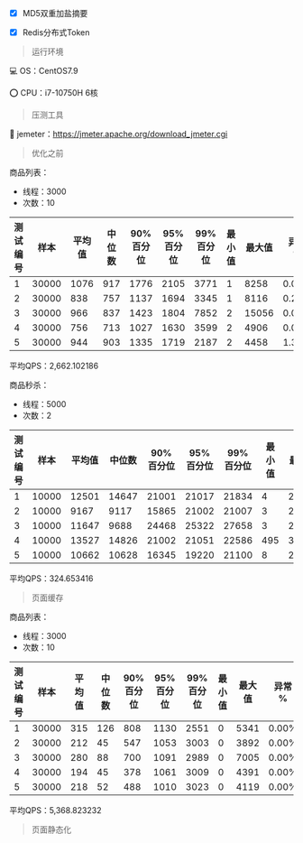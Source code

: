 



- [x] MD5双重加盐摘要

- [x] Redis分布式Token



> 运行环境

💻 OS：CentOS7.9

⭕ CPU：i7-10750H 6核



> 压测工具

🔨 jemeter：https://jmeter.apache.org/download_jmeter.cgi



> 优化之前

商品列表：

- 线程：3000
- 次数：10

| 测试编号 | 样本  | 平均值 | 中位数 | 90% 百分位 | 95% 百分位 | 99% 百分位 | 最小值 | 最大值 | 异常 % | 吞吐量     | 接收 KB/sec | 发送 KB/sec |
| -------- | ----- | ------ | ------ | ---------- | ---------- | ---------- | ------ | ------ | ------ | ---------- | ----------- | ----------- |
| 1        | 30000 | 1076   | 917    | 1776       | 2105       | 3771       | 1      | 8258   | 0.00%  | 2313.3868  | 7773.79     | 304.99      |
| 2        | 30000 | 838    | 757    | 1137       | 1694       | 3345       | 1      | 8116   | 0.21%  | 3021.45231 | 10147.91    | 397.49      |
| 3        | 30000 | 966    | 837    | 1423       | 1804       | 7852       | 2      | 15056  | 0.00%  | 1919.50861 | 6450.22     | 253.06      |
| 4        | 30000 | 756    | 713    | 1027       | 1630       | 3599       | 2      | 4906   | 0.00%  | 3300.33003 | 11090.27    | 435.1       |
| 5        | 30000 | 944    | 903    | 1335       | 1719       | 2187       | 2      | 4458   | 1.32%  | 2755.83318 | 9228.16     | 358.51      |

平均QPS：2,662.102186

商品秒杀：

- 线程：5000
- 次数：2

| 测试编号 | 样本  | 平均值 | 中位数 | 90% 百分位 | 95% 百分位 | 99% 百分位 | 最小值 | 最大值 | 异常 % | 吞吐量    | 接收 KB/sec | 发送 KB/sec |
| -------- | ----- | ------ | ------ | ---------- | ---------- | ---------- | ------ | ------ | ------ | --------- | ----------- | ----------- |
| 1        | 10000 | 12501  | 14647  | 21001      | 21017      | 21834      | 4      | 27055  | 14.01% | 299.01624 | 587.15      | 68.55       |
| 2        | 10000 | 9167   | 9117   | 15865      | 21002      | 21007      | 3      | 25068  | 22.78% | 346.88497 | 713.02      | 71.41       |
| 3        | 10000 | 11647  | 9688   | 24468      | 25322      | 27658      | 3      | 27743  | 39.31% | 320.73898 | 751.66      | 51.9        |
| 4        | 10000 | 13527  | 14826  | 21002      | 21051      | 22586      | 495    | 30201  | 13.65% | 322.42463 | 628.26      | 74.23       |
| 5        | 10000 | 10662  | 10628  | 16345      | 19220      | 21100      | 8      | 27048  | 10.40% | 334.20226 | 624.87      | 79.83       |

平均QPS：324.653416



> 页面缓存

商品列表：

- 线程：3000
- 次数：10

| 测试编号 | 样本  | 平均值 | 中位数 | 90% 百分位 | 95% 百分位 | 99% 百分位 | 最小值 | 最大值 | 异常 % | 吞吐量     | 接收 KB/sec | 发送 KB/sec |
| -------- | ----- | ------ | ------ | ---------- | ---------- | ---------- | ------ | ------ | ------ | ---------- | ----------- | ----------- |
| 1        | 30000 | 315    | 126    | 808        | 1130       | 2551       | 0      | 5341   | 0.00%  | 4743.83302 | 15783.44    | 625.41      |
| 2        | 30000 | 212    | 45     | 547        | 1053       | 3003       | 0      | 3892   | 0.00%  | 6031.36309 | 20067.24    | 795.15      |
| 3        | 30000 | 280    | 88     | 700        | 1091       | 2989       | 0      | 7005   | 0.00%  | 4024.14487 | 13388.93    | 530.53      |
| 4        | 30000 | 194    | 45     | 378        | 1061       | 3009       | 0      | 4391   | 0.00%  | 6272.21409 | 20868.59    | 826.9       |
| 5        | 30000 | 218    | 52     | 488        | 1010       | 3023       | 0      | 4119   | 0.00%  | 5772.56109 | 19206.17    | 761.03      |

平均QPS：5,368.823232



> 页面静态化
